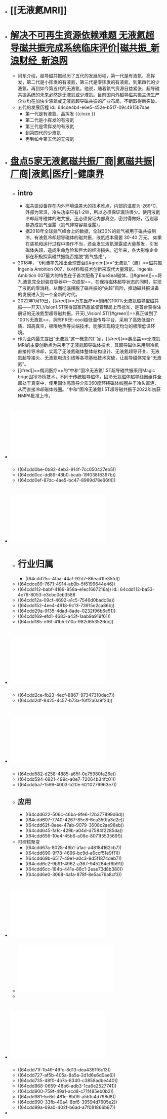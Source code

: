 - # [[无液氦MRI]]
- # [解决不可再生资源依赖难题 无液氦超导磁共振完成系统临床评价|磁共振_新浪财经_新浪网](https://finance.sina.com.cn/roll/2023-04-19/doc-imyqwqht7942339.shtml)
	- 闫东介绍，超导磁共振经历了五代的发展历程，第一代是有液氦、高挥发，第二代是小挥发的有液氦，第三代是零挥发的有液氦，到第四代的少液氦，再到如今第五代的无液氦。他说，随着氦气资源日益紧张，超导磁共振系统的未来必然是无液氦或少液氦。目前国内外超导磁共振主流生产企业均在加快少液氦或无液氦超导磁共振的产业布局，不断取得新突破。
	- 五代的发展历程
	  id:: 64cde4b4-e6e5-452e-b517-09c4915b7dae
		- 第一代是有液氦、高挥发 {{cloze }}
		- 第二代是小挥发的有液氦
		- 第三代是零挥发的有液氦
		- 到第四代的少液氦
		- 再到如今第五代的无液氦
- # [盘点5家无液氦磁共振厂商|氦磁共振|厂商|液氦|医疗|-健康界](https://www.cn-healthcare.com/articlewm/20230525/content-1555178.html)
	- ## intro
		- 磁共振设备存在内外环境温差大的技术难点，内部的温度为-269℃，外部为常温，冷头功率只有1-2W，所以必须保证漏热很少。使用液氦冷却超导磁体的磁共振，还必须保证内部真空，密封得做好，否则容易造成氦气泄露（氦气非常容易泄露）。
		- 据2018年全球氦气峰会上的数据，全球30%的氦气被用于磁共振制冷。有液氦冷却超导磁体的磁共振，液氦成本需要 30-40 万元。 如果在装机和运行过程中操作不当，还会发生液氦泄露或大量蒸发，引发磁体失超，造成生命危险和巨大的经济损失。近年来，各大影像企业都在积极探索磁共振能否摆脱“氦气焦虑”。
	- 2018年，飞利浦率先推出全球首台[[#green]]==“无液氦”（赝）==磁共振 Ingenia Ambition 007，以材料和技术创新来取代大量液氦。Ingenia Ambition 007最大的特色在于首次配备了BlueSeal磁体，[[#green]]==将7L液氦完全封装在容器中一次成型==，在保持磁体超导状态的同时，实现了液氦的零消耗，从而彻底摆脱了磁共振的“失超”风险，推动磁共振设备的发展进入到一个全新的时代。
	- 2022年1月19日，[[#red]]==万东医疗==创研的100%无液氦超导型磁共振——开天i_Vision1.5T获得国家药品监督管理局上市批准，是首台获得注册证的无液氦型超导磁共振。开天i_Vision1.5T[[#green]]==真正做到了100%无液氦==，拥有FREE-cool超低温传导平台，采用了高效低温介质、超高真空，极限绝热等尖端技术，能够实现稳定均匀的极限低温环境。
	- 作为业内最先提出“无液氦”这一概念的厂家，[[#red]]==鑫高益==无液氦MRI的主要创新点为采用了无液氦超导磁体技术，其超导磁体采用制冷机直接传导冷却，实现了无液氦磁体整体结构设计、无液氦超导开关、无液氦超导接头、无液氦电流引线等各项基础技术突破，让超导磁体完全“无液氦”。
	- [[#red]]==朗润医疗==的“中和”固冷无液氦1.5T超导磁共振采用Magic brige固冷冷桥技术，不同于传统超导磁体，固冷无氦磁体超导线圈组件全部处于真空中，使用固体高热导介质360度环绕磁体线圈并于冷头直连，从而直接冷却磁体线圈。“中和”固冷无液氦1.5T超导磁共振于2022年初获NMPA批准上市。
- # ![20221123-开源证券-辰光医疗（430300.BJ）：北交所新股申购报告，磁共振MRI核心硬件专精特新“小巨人”突破国外垄断.pdf](../assets/20221123-开源证券-辰光医疗（430300.BJ）：北交所新股申购报告，磁共振MRI核心硬件专精特新“小巨人”突破国外垄断_1691209077299_0.pdf)
	- ((64cdd0be-0b82-4eb3-914f-7cc050427eb5))
	- ((64cdd0cc-dd89-48b0-bcab-19f038f8397b))
	- ((64cdd0ef-87dc-4ae5-bc47-8989d78e66f4))
- # ![20230517-亿渡数据-辰光医疗（430300.BJ）：2023年北交所个股研究系列报告，国产MRI部件龙头企业，打破国外技术垄断.pdf](../assets/20230517-亿渡数据-辰光医疗（430300.BJ）：2023年北交所个股研究系列报告，国产MRI部件龙头企业，打破国外技术垄断_1691209094515_0.pdf)
	- # 行业归属
		- ((64cdd25c-4faa-44af-92d7-86ead1fe35fd))
	- ((64cdce89-7671-4914-ab0b-5f6199644e46))
	- ((64cdd112-babf-4169-958a-e1ec1667216a))
	  id:: 64cdd112-ba53-4c76-8053-e3cbc0eb3588
	- ((64cdd12a-09cf-4692-a1c5-7546d0badc3a))
	- ((64cdd152-4ee4-4918-9c13-73915e2ca86b))
	- ((64cdd29a-9f35-4dad-8ade-0232f96b6e51))
	- ((64cdd169-efd1-4683-a43f-1aab9a919f61))
	- ((64cdd185-ef6f-41b5-b10a-982d653526dc))
- # ![东吴-氦气.pdf](../assets/东吴-氦气_1691209665741_0.pdf)
	- ((64cdd2ce-fb23-4ecf-8867-97347310dec7))
	- ((64cdd2df-8425-4c57-b73a-f6ff2a0a9f2d))
- # ![东吴-颠覆性创新黑科技-高温超导：行业迎来规模商业化.pdf](../assets/东吴-颠覆性创新黑科技-高温超导：行业迎来规模商业化_1691209792692_0.pdf)
	- ((64cdd582-d258-4885-a65f-0e75980fa26e))
	- ((64cdd594-6921-499c-a0e7-72064b34fc01))
	- ((64cdd5a7-1599-4003-b20e-6210279963e7))
	- ## 应用
		- ((64cdd622-506c-46ba-9fe6-12b377899d6d))
		- ((64cdd607-7740-4267-85c8-6ea350fa3d2e))
		- ((64cdd62f-8eee-47ab-9079-3608c2ae98eb))
		- ((64cdd645-fa1c-429b-a04d-d7584f2285da))
		- ((64cdd656-10e4-45b6-a08e-8071f553569f))
	- 可控核聚变
		- ((64cdd67a-8028-49b1-a1ac-a48184162cb7))
		- ((64cdd690-9f78-4696-bc9d-a6ccf51e9f11))
		- ((64cdd69b-6517-49e1-a0c3-9d5f1874deb7))
		- ((64cdd6c2-9b91-4962-a367-945284ef6b91))
		- ((64cdd6cc-184b-441e-88c1-2eae73d8b380))
		- ((64cdd6e0-3068-4a1a-878f-8e5ac76a8cf3))
- # ![中国工程院-中国高温超导材料及应用发展战略研究.pdf](../assets/中国工程院-中国高温超导材料及应用发展战略研究_1691210291862_0.pdf)
	- ![中国高温超导材料及应用发展战略研究11920402(1).pdf](../assets/中国高温超导材料及应用发展战略研究11920402(1)_1691213971193_0.pdf)
	-
- # ![Mark A. Brown, Richard C. Semelka - MRI_ basic principles and applications-Wiley-Liss (2003).pdf](../assets/Mark_A._Brown,_Richard_C._Semelka_-_MRI_basic_principles_and_applications-Wiley-Liss_(2003)_1691210771128_0.pdf)
	- ((64cdd71f-1b49-49fc-8d13-dea4391f6c13))
	- ((64cdd727-af5b-405a-8a5a-2d1d6e6d0ae6))
	- ((64cdd735-48f0-4b7a-8340-c3859adbe440))
	- ((64cdd868-0659-48b6-adb3-1ca6e2527741))
	- ((64cdd900-759f-49a1-acd8-c71f485eb0b2))
	- ((64cdd981-5c6d-481e-8b09-a5b1c4d798d8))
	- ((64cdd990-33fb-40a4-8bf6-39594d7605e2))
	- ((64cdd99a-69a0-402f-b6ad-a7f081866b87))
-